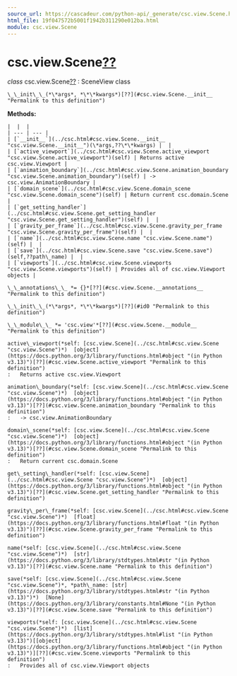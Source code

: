 ```yaml
---
source_url: https://cascadeur.com/python-api/_generate/csc.view.Scene.html
html_file: 19f047572b5001f1942b311290e012ba.html
module: csc.view.Scene
---
```


# csc.view.Scene[??](#csc-view-scene "Permalink to this heading")

*class* csc.view.Scene[??](#csc.view.Scene "Permalink to this definition")
:   SceneView class

    \_\_init\_\_(*\*args*, *\*\*kwargs*)[??](#csc.view.Scene.__init__ "Permalink to this definition")

    
**Methods:**

    |  |  |
    | --- | --- |
    | [`__init__`](../csc.html#csc.view.Scene.__init__ "csc.view.Scene.__init__")(\*args,??\*\*kwargs) |  |
    | [`active_viewport`](../csc.html#csc.view.Scene.active_viewport "csc.view.Scene.active_viewport")(self) | Returns active csc.view.Viewport |
    | [`animation_boundary`](../csc.html#csc.view.Scene.animation_boundary "csc.view.Scene.animation_boundary")(self) | -> csc.view.AnimationBoundary |
    | [`domain_scene`](../csc.html#csc.view.Scene.domain_scene "csc.view.Scene.domain_scene")(self) | Return current csc.domain.Scene |
    | [`get_setting_handler`](../csc.html#csc.view.Scene.get_setting_handler "csc.view.Scene.get_setting_handler")(self) |  |
    | [`gravity_per_frame`](../csc.html#csc.view.Scene.gravity_per_frame "csc.view.Scene.gravity_per_frame")(self) |  |
    | [`name`](../csc.html#csc.view.Scene.name "csc.view.Scene.name")(self) |  |
    | [`save`](../csc.html#csc.view.Scene.save "csc.view.Scene.save")(self,??path\_name) |  |
    | [`viewports`](../csc.html#csc.view.Scene.viewports "csc.view.Scene.viewports")(self) | Provides all of csc.view.Viewport objects |

    \_\_annotations\_\_ *= {}*[??](#csc.view.Scene.__annotations__ "Permalink to this definition")

    \_\_init\_\_(*\*args*, *\*\*kwargs*)[??](#id0 "Permalink to this definition")

    \_\_module\_\_ *= 'csc.view'*[??](#csc.view.Scene.__module__ "Permalink to this definition")

    active\_viewport(*self: [csc.view.Scene](../csc.html#csc.view.Scene "csc.view.Scene")*)  [object](https://docs.python.org/3/library/functions.html#object "(in Python v3.13)")[??](#csc.view.Scene.active_viewport "Permalink to this definition")
    :   Returns active csc.view.Viewport

    animation\_boundary(*self: [csc.view.Scene](../csc.html#csc.view.Scene "csc.view.Scene")*)  [object](https://docs.python.org/3/library/functions.html#object "(in Python v3.13)")[??](#csc.view.Scene.animation_boundary "Permalink to this definition")
    :   -> csc.view.AnimationBoundary

    domain\_scene(*self: [csc.view.Scene](../csc.html#csc.view.Scene "csc.view.Scene")*)  [object](https://docs.python.org/3/library/functions.html#object "(in Python v3.13)")[??](#csc.view.Scene.domain_scene "Permalink to this definition")
    :   Return current csc.domain.Scene

    get\_setting\_handler(*self: [csc.view.Scene](../csc.html#csc.view.Scene "csc.view.Scene")*)  [object](https://docs.python.org/3/library/functions.html#object "(in Python v3.13)")[??](#csc.view.Scene.get_setting_handler "Permalink to this definition")

    gravity\_per\_frame(*self: [csc.view.Scene](../csc.html#csc.view.Scene "csc.view.Scene")*)  [float](https://docs.python.org/3/library/functions.html#float "(in Python v3.13)")[??](#csc.view.Scene.gravity_per_frame "Permalink to this definition")

    name(*self: [csc.view.Scene](../csc.html#csc.view.Scene "csc.view.Scene")*)  [str](https://docs.python.org/3/library/stdtypes.html#str "(in Python v3.13)")[??](#csc.view.Scene.name "Permalink to this definition")

    save(*self: [csc.view.Scene](../csc.html#csc.view.Scene "csc.view.Scene")*, *path\_name: [str](https://docs.python.org/3/library/stdtypes.html#str "(in Python v3.13)")*)  [None](https://docs.python.org/3/library/constants.html#None "(in Python v3.13)")[??](#csc.view.Scene.save "Permalink to this definition")

    viewports(*self: [csc.view.Scene](../csc.html#csc.view.Scene "csc.view.Scene")*)  [list](https://docs.python.org/3/library/stdtypes.html#list "(in Python v3.13)")[[object](https://docs.python.org/3/library/functions.html#object "(in Python v3.13)")][??](#csc.view.Scene.viewports "Permalink to this definition")
    :   Provides all of csc.view.Viewport objects